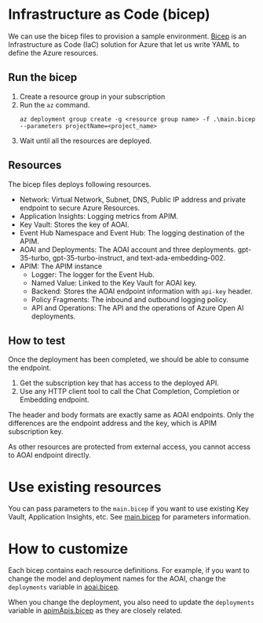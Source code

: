 # Infrastructure as Code (bicep)

We can use the bicep files to provision a sample environment. [Bicep](https://learn.microsoft.com/azure/azure-resource-manager/bicep/) is an Infrastructure as Code (IaC) solution for Azure that let us write YAML to define the Azure resources. 

## Run the bicep

1. Create a resource group in your subscription
1. Run the ``az`` command.
    ```shell
    az deployment group create -g <resource group name> -f .\main.bicep --parameters projectName=<project_name>
    ```
1. Wait until all the resources are deployed.

## Resources

The bicep files deploys following resources.

- Network: Virtual Network, Subnet, DNS, Public IP address and private endpoint to secure Azure Resources.
- Application Insights: Logging metrics from APIM.
- Key Vault: Stores the key of AOAI.
- Event Hub Namespace and Event Hub: The logging destination of the APIM.
- AOAI and Deployments: The AOAI account and three deployments. gpt-35-turbo, gpt-35-turbo-instruct, and text-ada-embedding-002.
- APIM: The APIM instance
  - Logger: The logger for the Event Hub.
  - Named Value: Linked to the Key Vault for AOAI key.
  - Backend: Stores the AOAI endpoint information with ``api-key`` header.
  - Policy Fragments: The inbound and outbound logging policy.
  - API and Operations: The API and the operations of Azure Open AI deployments.

## How to test

Once the deployment has been completed, we should be able to consume the endpoint.

1. Get the subscription key that has access to the deployed API.
1. Use any HTTP client tool to call the Chat Completion, Completion or Embedding endpoint.

The header and body formats are exactly same as AOAI endpoints. Only the differences are the endpoint address and the key, which is APIM subscription key.

As other resources are protected from external access, you cannot access to AOAI endpoint directly.

# Use existing resources

You can pass parameters to the ``main.bicep`` if you want to use existing Key Vault, Application Insights, etc. See [main.bicep](./main.bicep) for parameters information.

# How to customize

Each bicep contains each resource definitions. For example, if you want to change the model and deployment names for the AOAI, change the ``deployments`` variable in [aoai.bicep](./aoai.bicep).

When you change the deployment, you also need to update the ``deployments`` variable in [apimApis.bicep](./apimApis.bicep) as they are closely related.